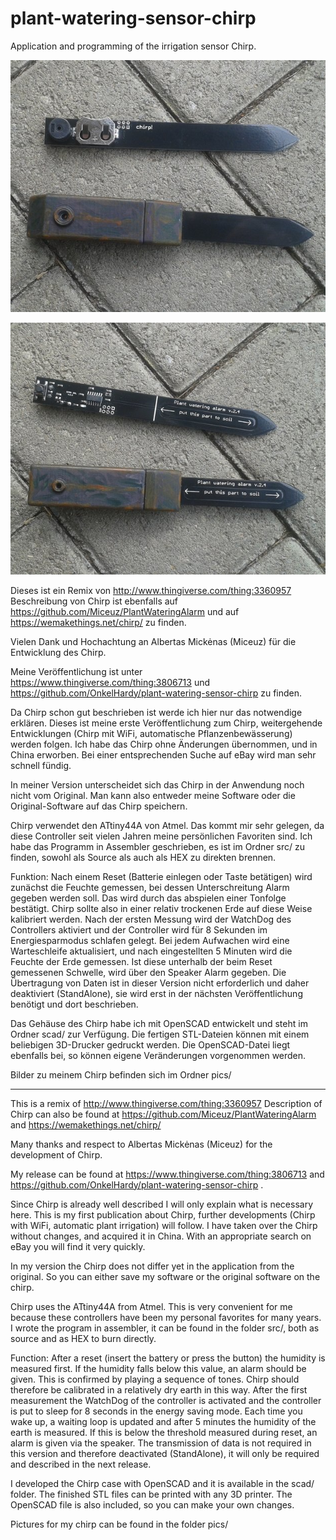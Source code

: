 # plant-watering-sensor-chirp
Application and programming of the irrigation sensor Chirp.

![](https://github.com/OnkelHardy/plant-watering-sensor-chirp/blob/master/pics/20190810-150327.jpg)

![](https://github.com/OnkelHardy/plant-watering-sensor-chirp/blob/master/pics/20190810-150337.jpg)

Dieses ist ein Remix von http://www.thingiverse.com/thing:3360957
Beschreibung von Chirp ist ebenfalls auf https://github.com/Miceuz/PlantWateringAlarm und auf https://wemakethings.net/chirp/ zu finden.

Vielen Dank und Hochachtung an Albertas Mickėnas (Miceuz) für die Entwicklung des Chirp.

Meine Veröffentlichung ist unter https://www.thingiverse.com/thing:3806713 und https://github.com/OnkelHardy/plant-watering-sensor-chirp zu finden.

Da Chirp schon gut beschrieben ist werde ich hier nur das notwendige erklären. Dieses ist meine erste Veröffentlichung zum Chirp, weitergehende Entwicklungen (Chirp mit WiFi, automatische Pflanzenbewässerung) werden folgen. Ich habe das Chirp ohne Änderungen übernommen, und in China erworben. Bei einer entsprechenden Suche auf eBay wird man sehr schnell fündig.

In meiner Version unterscheidet sich das Chirp in der Anwendung noch nicht vom Original. Man kann also entweder meine Software oder die Original-Software auf das Chirp speichern.

Chirp verwendet den ATtiny44A von Atmel. Das kommt mir sehr gelegen, da diese Controller seit vielen Jahren meine persönlichen Favoriten sind. Ich habe das Programm in Assembler geschrieben, es ist im Ordner src/ zu finden, sowohl als Source als auch als HEX zu direkten brennen.

Funktion:
Nach einem Reset (Batterie einlegen oder Taste betätigen) wird zunächst die Feuchte gemessen, bei dessen Unterschreitung Alarm gegeben werden soll. Das wird durch das abspielen einer Tonfolge bestätigt. Chirp sollte also in einer relativ trockenen Erde auf diese Weise kalibriert werden.
Nach der ersten Messung wird der WatchDog des Controllers aktiviert und der Controller wird für 8 Sekunden im Energiesparmodus schlafen gelegt. Bei jedem Aufwachen wird eine Warteschleife aktualisiert, und nach eingestellten 5 Minuten wird die Feuchte der Erde gemessen. Ist diese unterhalb der beim Reset gemessenen Schwelle, wird über den Speaker Alarm gegeben.
Die Übertragung von Daten ist in dieser Version nicht erforderlich und daher deaktiviert (StandAlone), sie wird erst in der nächsten Veröffentlichung benötigt und dort beschrieben.

Das Gehäuse des Chirp habe ich mit OpenSCAD entwickelt und steht im Ordner scad/ zur Verfügung. Die fertigen STL-Dateien können mit einem beliebigen 3D-Drucker gedruckt werden. Die OpenSCAD-Datei liegt ebenfalls bei, so können eigene Veränderungen vorgenommen werden.

Bilder zu meinem Chirp befinden sich im Ordner pics/

 ---------------------------

This is a remix of http://www.thingiverse.com/thing:3360957
Description of Chirp can also be found at https://github.com/Miceuz/PlantWateringAlarm and https://wemakethings.net/chirp/

Many thanks and respect to Albertas Mickėnas (Miceuz) for the development of Chirp.

My release can be found at https://www.thingiverse.com/thing:3806713 and https://github.com/OnkelHardy/plant-watering-sensor-chirp .

Since Chirp is already well described I will only explain what is necessary here. This is my first publication about Chirp, further developments (Chirp with WiFi, automatic plant irrigation) will follow. I have taken over the Chirp without changes, and acquired it in China. With an appropriate search on eBay you will find it very quickly.

In my version the Chirp does not differ yet in the application from the original. So you can either save my software or the original software on the chirp.

Chirp uses the ATtiny44A from Atmel. This is very convenient for me because these controllers have been my personal favorites for many years. I wrote the program in assembler, it can be found in the folder src/, both as source and as HEX to burn directly.

Function:
After a reset (insert the battery or press the button) the humidity is measured first. If the humidity falls below this value, an alarm should be given. This is confirmed by playing a sequence of tones. Chirp should therefore be calibrated in a relatively dry earth in this way.
After the first measurement the WatchDog of the controller is activated and the controller is put to sleep for 8 seconds in the energy saving mode. Each time you wake up, a waiting loop is updated and after 5 minutes the humidity of the earth is measured. If this is below the threshold measured during reset, an alarm is given via the speaker.
The transmission of data is not required in this version and therefore deactivated (StandAlone), it will only be required and described in the next release.

I developed the Chirp case with OpenSCAD and it is available in the scad/ folder. The finished STL files can be printed with any 3D printer. The OpenSCAD file is also included, so you can make your own changes.

Pictures for my chirp can be found in the folder pics/
